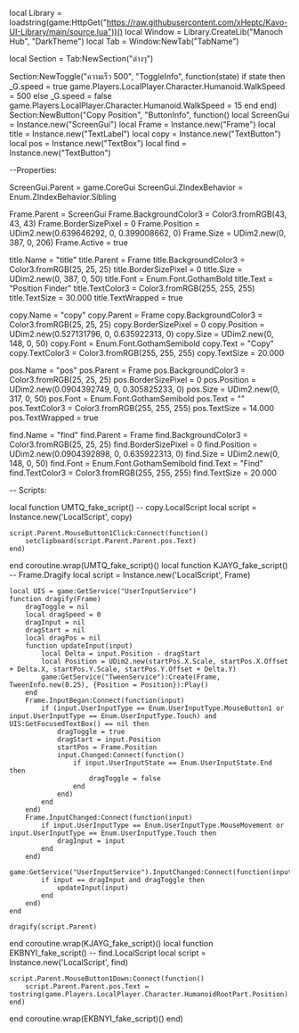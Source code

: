 local Library = loadstring(game:HttpGet("https://raw.githubusercontent.com/xHeptc/Kavo-UI-Library/main/source.lua"))()
local Window = Library.CreateLib("Manoch Hub", "DarkTheme")
local Tab = Window:NewTab("TabName")


local Section = Tab:NewSection("ต่างๆ")

Section:NewToggle("ความเร็ว 500", "ToggleInfo", function(state)
    if state then
        _G.speed = true
game.Players.LocalPlayer.Character.Humanoid.WalkSpeed = 500
    else
        _G.speed = false
game.Players.LocalPlayer.Character.Humanoid.WalkSpeed = 15
    end
end)
Section:NewButton("Copy Position", "ButtonInfo", function()
local ScreenGui = Instance.new("ScreenGui")
local Frame = Instance.new("Frame")
local title = Instance.new("TextLabel")
local copy = Instance.new("TextButton")
local pos = Instance.new("TextBox")
local find = Instance.new("TextButton")

--Properties:

ScreenGui.Parent = game.CoreGui
ScreenGui.ZIndexBehavior = Enum.ZIndexBehavior.Sibling

Frame.Parent = ScreenGui
Frame.BackgroundColor3 = Color3.fromRGB(43, 43, 43)
Frame.BorderSizePixel = 0
Frame.Position = UDim2.new(0.639646292, 0, 0.399008662, 0)
Frame.Size = UDim2.new(0, 387, 0, 206)
Frame.Active = true

title.Name = "title"
title.Parent = Frame
title.BackgroundColor3 = Color3.fromRGB(25, 25, 25)
title.BorderSizePixel = 0
title.Size = UDim2.new(0, 387, 0, 50)
title.Font = Enum.Font.GothamBold
title.Text = "Position Finder"
title.TextColor3 = Color3.fromRGB(255, 255, 255)
title.TextSize = 30.000
title.TextWrapped = true

copy.Name = "copy"
copy.Parent = Frame
copy.BackgroundColor3 = Color3.fromRGB(25, 25, 25)
copy.BorderSizePixel = 0
copy.Position = UDim2.new(0.527131796, 0, 0.635922313, 0)
copy.Size = UDim2.new(0, 148, 0, 50)
copy.Font = Enum.Font.GothamSemibold
copy.Text = "Copy"
copy.TextColor3 = Color3.fromRGB(255, 255, 255)
copy.TextSize = 20.000

pos.Name = "pos"
pos.Parent = Frame
pos.BackgroundColor3 = Color3.fromRGB(25, 25, 25)
pos.BorderSizePixel = 0
pos.Position = UDim2.new(0.0904392749, 0, 0.305825233, 0)
pos.Size = UDim2.new(0, 317, 0, 50)
pos.Font = Enum.Font.GothamSemibold
pos.Text = ""
pos.TextColor3 = Color3.fromRGB(255, 255, 255)
pos.TextSize = 14.000
pos.TextWrapped = true

find.Name = "find"
find.Parent = Frame
find.BackgroundColor3 = Color3.fromRGB(25, 25, 25)
find.BorderSizePixel = 0
find.Position = UDim2.new(0.0904392898, 0, 0.635922313, 0)
find.Size = UDim2.new(0, 148, 0, 50)
find.Font = Enum.Font.GothamSemibold
find.Text = "Find"
find.TextColor3 = Color3.fromRGB(255, 255, 255)
find.TextSize = 20.000

-- Scripts:

local function UMTQ_fake_script() -- copy.LocalScript 
	local script = Instance.new('LocalScript', copy)

	script.Parent.MouseButton1Click:Connect(function()
		setclipboard(script.Parent.Parent.pos.Text)
	end)
end
coroutine.wrap(UMTQ_fake_script)()
local function KJAYG_fake_script() -- Frame.Dragify 
	local script = Instance.new('LocalScript', Frame)

	local UIS = game:GetService("UserInputService")
	function dragify(Frame)
	    dragToggle = nil
	    local dragSpeed = 0
	    dragInput = nil
	    dragStart = nil
	    local dragPos = nil
	    function updateInput(input)
	        local Delta = input.Position - dragStart
	        local Position = UDim2.new(startPos.X.Scale, startPos.X.Offset + Delta.X, startPos.Y.Scale, startPos.Y.Offset + Delta.Y)
	        game:GetService("TweenService"):Create(Frame, TweenInfo.new(0.25), {Position = Position}):Play()
	    end
	    Frame.InputBegan:Connect(function(input)
	        if (input.UserInputType == Enum.UserInputType.MouseButton1 or input.UserInputType == Enum.UserInputType.Touch) and UIS:GetFocusedTextBox() == nil then
	            dragToggle = true
	            dragStart = input.Position
	            startPos = Frame.Position
	            input.Changed:Connect(function()
	                if input.UserInputState == Enum.UserInputState.End then
	                    dragToggle = false
	                end
	            end)
	        end
	    end)
	    Frame.InputChanged:Connect(function(input)
	        if input.UserInputType == Enum.UserInputType.MouseMovement or input.UserInputType == Enum.UserInputType.Touch then
	            dragInput = input
	        end
	    end)
	    game:GetService("UserInputService").InputChanged:Connect(function(input)
	        if input == dragInput and dragToggle then
	            updateInput(input)
	        end
	    end)
	end
	
	dragify(script.Parent)
end
coroutine.wrap(KJAYG_fake_script)()
local function EKBNYI_fake_script() -- find.LocalScript 
	local script = Instance.new('LocalScript', find)

	script.Parent.MouseButton1Down:Connect(function()
		script.Parent.Parent.pos.Text = tostring(game.Players.LocalPlayer.Character.HumanoidRootPart.Position)
	end)
end
coroutine.wrap(EKBNYI_fake_script)()
end)
